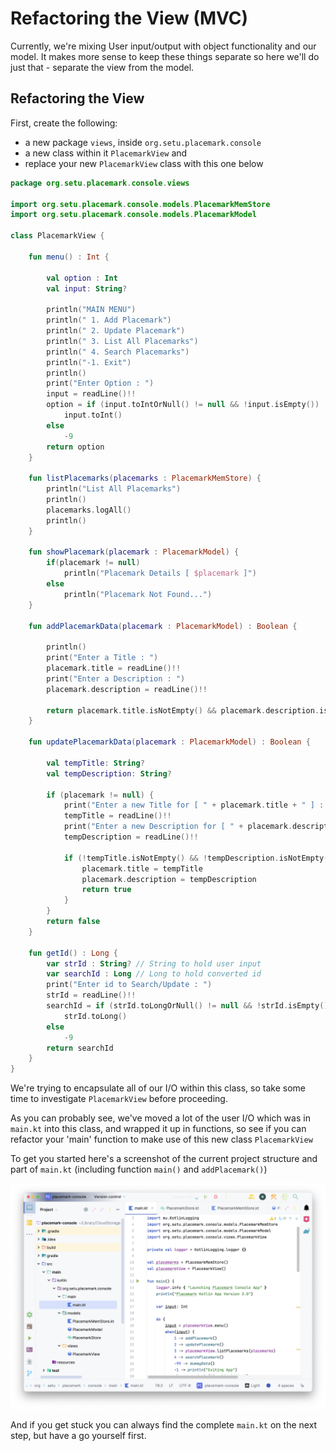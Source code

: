 # Refactoring the View (MVC)

Currently, we're mixing User input/output with object functionality and our model. It makes more sense to keep these things separate so here we'll do just that - separate the view from the model.

## Refactoring the View

First, create the following:

- a new package `views`, inside `org.setu.placemark.console`
- a new class within it `PlacemarkView` and
- replace your new `PlacemarkView` class with this one below

~~~kotlin
package org.setu.placemark.console.views

import org.setu.placemark.console.models.PlacemarkMemStore
import org.setu.placemark.console.models.PlacemarkModel

class PlacemarkView {

    fun menu() : Int {

        val option : Int
        val input: String?

        println("MAIN MENU")
        println(" 1. Add Placemark")
        println(" 2. Update Placemark")
        println(" 3. List All Placemarks")
        println(" 4. Search Placemarks")
        println("-1. Exit")
        println()
        print("Enter Option : ")
        input = readLine()!!
        option = if (input.toIntOrNull() != null && !input.isEmpty())
            input.toInt()
        else
            -9
        return option
    }

    fun listPlacemarks(placemarks : PlacemarkMemStore) {
        println("List All Placemarks")
        println()
        placemarks.logAll()
        println()
    }

    fun showPlacemark(placemark : PlacemarkModel) {
        if(placemark != null)
            println("Placemark Details [ $placemark ]")
        else
            println("Placemark Not Found...")
    }

    fun addPlacemarkData(placemark : PlacemarkModel) : Boolean {

        println()
        print("Enter a Title : ")
        placemark.title = readLine()!!
        print("Enter a Description : ")
        placemark.description = readLine()!!

        return placemark.title.isNotEmpty() && placemark.description.isNotEmpty()
    }

    fun updatePlacemarkData(placemark : PlacemarkModel) : Boolean {

        val tempTitle: String?
        val tempDescription: String?

        if (placemark != null) {
            print("Enter a new Title for [ " + placemark.title + " ] : ")
            tempTitle = readLine()!!
            print("Enter a new Description for [ " + placemark.description + " ] : ")
            tempDescription = readLine()!!

            if (!tempTitle.isNotEmpty() && !tempDescription.isNotEmpty()) {
                placemark.title = tempTitle
                placemark.description = tempDescription
                return true
            }
        }
        return false
    }

    fun getId() : Long {
        var strId : String? // String to hold user input
        var searchId : Long // Long to hold converted id
        print("Enter id to Search/Update : ")
        strId = readLine()!!
        searchId = if (strId.toLongOrNull() != null && !strId.isEmpty())
            strId.toLong()
        else
            -9
        return searchId
    }
}
~~~

We're trying to encapsulate all of our I/O within this class, so take some time to investigate `PlacemarkView` before proceeding.

As you can probably see, we've moved a lot of the user I/O which was in `main.kt` into this class, and wrapped it up in functions, so see if you can refactor your 'main' function to make use of this new class `PlacemarkView`

To get you started here's a screenshot of the current project structure and part of `main.kt` (including function `main()` and `addPlacemark()`)

![](img/02.png)

And if you get stuck you can always find the complete `main.kt` on the next step, but have a go yourself first.
